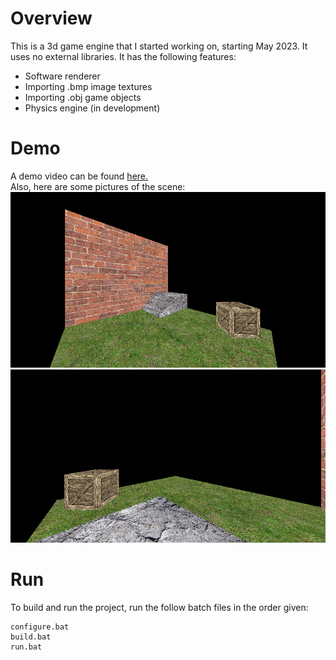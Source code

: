 # Overview
This is a 3d game engine that I started working on, starting May 2023. It uses no external libraries. It has the following features:
- Software renderer
- Importing .bmp image textures
- Importing .obj game objects
- Physics engine (in development)

# Demo
A demo video can be found [here.](https://youtu.be/sMuDvSHr05I)\
Also, here are some pictures of the scene:
![](resources/demo1.PNG)
![](resources/demo2.PNG)

# Run
To build and run the project, run the follow batch files in the order given:
```
configure.bat
build.bat
run.bat
```